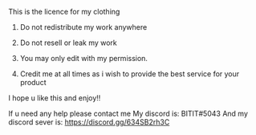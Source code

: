 This is the licence for my clothing


1. Do not redistribute my work anywhere

2. Do not resell or leak my work

3. You may only edit with my
permission.

4. Credit me at all times as i wish to provide the best service for your product

I hope u like this and enjoy!!

If u need any help please contact me My discord is: BITIT#5043  And my discord sever is: https://discord.gg/634SB2rh3C
